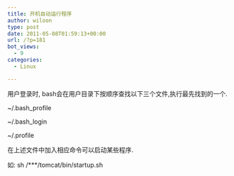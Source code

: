```yaml
---
title: 开机自动运行程序
author: wiloon
type: post
date: 2011-05-08T01:59:13+00:00
url: /?p=181
bot_views:
  - 9
categories:
  - Linux

---
```

用户登录时, bash会在用户目录下按顺序查找以下三个文件,执行最先找到的一个.
  
~/.bash_profile
  
~/.bash_login
  
~/.profile

在上述文件中加入相应命令可以启动某些程序.
  
如: sh /\***/tomcat/bin/startup.sh